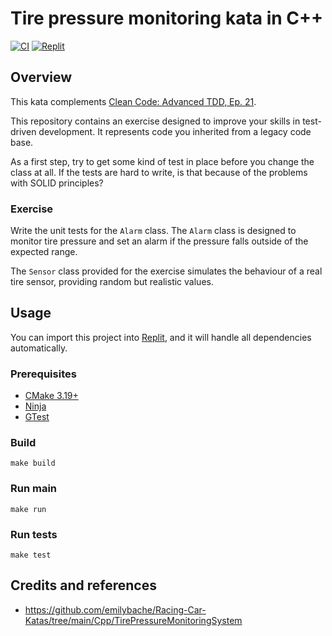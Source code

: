 # Tire pressure monitoring kata in C++

[![CI](https://github.com/Coding-Cuddles/tire-pressure-monitoring-cpp-kata/actions/workflows/main.yml/badge.svg)](https://github.com/Coding-Cuddles/tire-pressure-monitoring-cpp-kata/actions/workflows/main.yml)
[![Replit](https://img.shields.io/badge/Try%20with%20Replit-black?logo=replit)](https://replit.com/new/github/Coding-Cuddles/tire-pressure-monitoring-cpp-kata)

## Overview

This kata complements [Clean Code: Advanced TDD, Ep. 21](https://cleancoders.com/episode/clean-code-episode-21-p1).

This repository contains an exercise designed to improve your skills in
test-driven development. It represents code you inherited from a legacy code
base.

As a first step, try to get some kind of test in place before you change the
class at all. If the tests are hard to write, is that because of the problems
with SOLID principles?

### Exercise

Write the unit tests for the `Alarm` class. The `Alarm` class is designed to
monitor tire pressure and set an alarm if the pressure falls outside of the
expected range.

The `Sensor` class provided for the exercise simulates the behaviour of a real
tire sensor, providing random but realistic values.

## Usage

You can import this project into [Replit](https://replit.com), and it will
handle all dependencies automatically.

### Prerequisites

* [CMake 3.19+](https://cmake.org)
* [Ninja](https://ninja-build.org)
* [GTest](https://github.com/google/googletest)

### Build

```console
make build
```

### Run main

```console
make run
```

### Run tests

```console
make test
```

## Credits and references

* <https://github.com/emilybache/Racing-Car-Katas/tree/main/Cpp/TirePressureMonitoringSystem>
